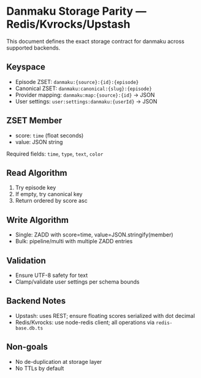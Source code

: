 # Danmaku Storage Parity — Redis/Kvrocks/Upstash

This document defines the exact storage contract for danmaku across supported backends.

## Keyspace

- Episode ZSET: `danmaku:{source}:{id}:{episode}`
- Canonical ZSET: `danmaku:canonical:{slug}:{episode}`
- Provider mapping: `danmaku:map:{source}:{id}` → JSON
- User settings: `user:settings:danmaku:{userId}` → JSON

## ZSET Member

- score: `time` (float seconds)
- value: JSON string

Required fields: `time`, `type`, `text`, `color`

## Read Algorithm

1. Try episode key
2. If empty, try canonical key
3. Return ordered by score asc

## Write Algorithm

- Single: ZADD with score=time, value=JSON.stringify(member)
- Bulk: pipeline/multi with multiple ZADD entries

## Validation

- Ensure UTF-8 safety for text
- Clamp/validate user settings per schema bounds

## Backend Notes

- Upstash: uses REST; ensure floating scores serialized with dot decimal
- Redis/Kvrocks: use node-redis client; all operations via `redis-base.db.ts`

## Non-goals

- No de-duplication at storage layer
- No TTLs by default
